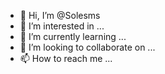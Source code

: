 - 👋 Hi, I’m @Solesms
- 👀 I’m interested in ...
- 🌱 I’m currently learning ...
- 💞️ I’m looking to collaborate on ...
- 📫 How to reach me ...

<!---
Solesms/Solesms is a ✨ special ✨ repository because its `README.md` (this file) appears on your GitHub profile.
You can click the Preview link to take a look at your changes.
--->
